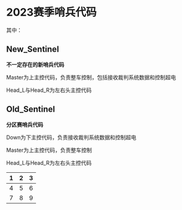 # 2023赛季哨兵代码


其中：


## New_Sentinel


**不一定存在的新哨兵代码**


Master为上主控代码，负责整车控制，包括接收裁判系统数据和控制超电

Head_L与Head_R为左右头主控代码

## Old_Sentinel


**分区赛哨兵代码**


Down为下主控代码，负责接收裁判系统数据和控制超电

Master为上主控代码，负责整车控制

Head_L与Head_R为左右头主控代码



| 1 | 2 | 3 |
|---|---|---|
| 4 | 5 | 6 |
| 7 | 8 | 9 |
